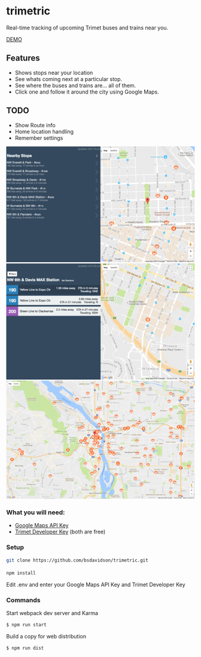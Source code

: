 # trimetric
  Real-time tracking of upcoming Trimet buses and trains near you.

[DEMO](https://briand.co/trimetric)

## Features
  - Shows stops near your location
  - See whats coming next at a particular stop.
  - See where the buses and trains are... all of them.
  - Click one and follow it around the city using Google Maps.

## TODO
  - Show Route info
  - Home location handling
  - Remember settings



![Main View](screenshots/main_view.png)
![Stop View](screenshots/stop_view.png)
![Map Overview](screenshots/map_overview.png)

### What you will need:
  - [Google Maps API Key](http://stackoverflow.com/questions/22294128/how-can-i-get-google-map-api-v3-key)
  - [Trimet Developer Key](https://developer.trimet.org/appid/registration/)
    (both are free)


### Setup

```sh
git clone https://github.com/bsdavidson/trimetric.git

npm install

```
Edit .env and enter your Google Maps API Key and Trimet Developer Key


### Commands

Start webpack dev server and Karma
```sh
$ npm run start
```

Build a copy for web distribution
```sh
$ npm run dist
```
